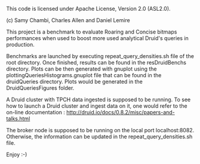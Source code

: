 This code is licensed under Apache License, Version 2.0 (ASL2.0).

(c) Samy Chambi, Charles Allen and Daniel Lemire

This project is a benchmark to evaluate Roaring and Concise bitmaps performances when used to boost more used analytical Druid's queries in production. 

Benchmarks are launched by executing repeat_query_densities.sh file of the root directory. Once finished, results can be found in the resDruidBenchs directory. Plots can be then generated with gnuplot using the plottingQueriesHistograms.gnuplot file that can be found in the druidQueries directory. Plots would be generated in the DruidQueriesFigures folder.     

A Druid cluster with TPCH data ingested is supposed to be running. To see how to launch a Druid cluster and ingest data on it, one would refer to the on-line documentation : http://druid.io/docs/0.8.2/misc/papers-and-talks.html

The broker node is supposed to be running on the local port localhost:8082. Otherwise, the information can be updated in the repeat_query_densities.sh file.

Enjoy :-)
